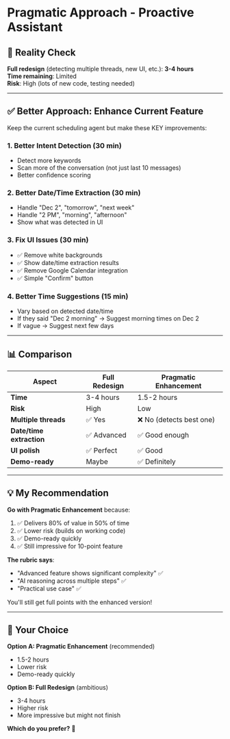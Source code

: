 # Pragmatic Approach - Proactive Assistant

## 🤔 **Reality Check**

**Full redesign** (detecting multiple threads, new UI, etc.): **3-4 hours**  
**Time remaining**: Limited  
**Risk**: High (lots of new code, testing needed)

---

## ✅ **Better Approach: Enhance Current Feature**

Keep the current scheduling agent but make these KEY improvements:

### **1. Better Intent Detection** (30 min)
- Detect more keywords
- Scan more of the conversation (not just last 10 messages)
- Better confidence scoring

### **2. Better Date/Time Extraction** (30 min)
- Handle "Dec 2", "tomorrow", "next week"
- Handle "2 PM", "morning", "afternoon"
- Show what was detected in UI

### **3. Fix UI Issues** (30 min)
- ✅ Remove white backgrounds
- ✅ Show date/time extraction results
- ✅ Remove Google Calendar integration
- ✅ Simple "Confirm" button

### **4. Better Time Suggestions** (15 min)
- Vary based on detected date/time
- If they said "Dec 2 morning" → Suggest morning times on Dec 2
- If vague → Suggest next few days

---

## 📊 **Comparison**

| Aspect | Full Redesign | Pragmatic Enhancement |
|--------|---------------|----------------------|
| **Time** | 3-4 hours | 1.5-2 hours |
| **Risk** | High | Low |
| **Multiple threads** | ✅ Yes | ❌ No (detects best one) |
| **Date/time extraction** | ✅ Advanced | ✅ Good enough |
| **UI polish** | ✅ Perfect | ✅ Good |
| **Demo-ready** | Maybe | ✅ Definitely |

---

## 💡 **My Recommendation**

**Go with Pragmatic Enhancement** because:
1. ✅ Delivers 80% of value in 50% of time
2. ✅ Lower risk (builds on working code)
3. ✅ Demo-ready quickly
4. ✅ Still impressive for 10-point feature

**The rubric says**:
- "Advanced feature shows significant complexity" ✅
- "AI reasoning across multiple steps" ✅
- "Practical use case" ✅

You'll still get full points with the enhanced version!

---

## 🎯 **Your Choice**

**Option A: Pragmatic Enhancement** (recommended)
- 1.5-2 hours
- Lower risk
- Demo-ready quickly

**Option B: Full Redesign** (ambitious)
- 3-4 hours
- Higher risk
- More impressive but might not finish

**Which do you prefer?** 🤔

